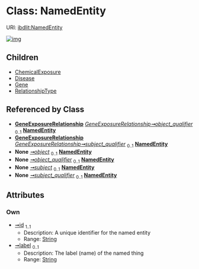 
# Class: NamedEntity




URI: [ibdlit:NamedEntity](http://w3id.org/ontogpt/ibd_literature/NamedEntity)


[![img](https://yuml.me/diagram/nofunky;dir:TB/class/[RelationshipType],[GeneExposureRelationship]-%20object_qualifier%200..1>[NamedEntity&#124;id:string;label:string%20%3F],[GeneExposureRelationship]-%20subject_qualifier%200..1>[NamedEntity],[Triple]-%20object%200..1>[NamedEntity],[Triple]-%20object_qualifier%200..1>[NamedEntity],[Triple]-%20subject%200..1>[NamedEntity],[Triple]-%20subject_qualifier%200..1>[NamedEntity],[NamedEntity]^-[RelationshipType],[NamedEntity]^-[Gene],[NamedEntity]^-[Disease],[NamedEntity]^-[ChemicalExposure],[Triple],[GeneExposureRelationship],[Gene],[Disease],[ChemicalExposure])](https://yuml.me/diagram/nofunky;dir:TB/class/[RelationshipType],[GeneExposureRelationship]-%20object_qualifier%200..1>[NamedEntity&#124;id:string;label:string%20%3F],[GeneExposureRelationship]-%20subject_qualifier%200..1>[NamedEntity],[Triple]-%20object%200..1>[NamedEntity],[Triple]-%20object_qualifier%200..1>[NamedEntity],[Triple]-%20subject%200..1>[NamedEntity],[Triple]-%20subject_qualifier%200..1>[NamedEntity],[NamedEntity]^-[RelationshipType],[NamedEntity]^-[Gene],[NamedEntity]^-[Disease],[NamedEntity]^-[ChemicalExposure],[Triple],[GeneExposureRelationship],[Gene],[Disease],[ChemicalExposure])

## Children

 * [ChemicalExposure](ChemicalExposure.md)
 * [Disease](Disease.md)
 * [Gene](Gene.md)
 * [RelationshipType](RelationshipType.md)

## Referenced by Class

 *  **[GeneExposureRelationship](GeneExposureRelationship.md)** *[GeneExposureRelationship➞object_qualifier](GeneExposureRelationship_object_qualifier.md)*  <sub>0..1</sub>  **[NamedEntity](NamedEntity.md)**
 *  **[GeneExposureRelationship](GeneExposureRelationship.md)** *[GeneExposureRelationship➞subject_qualifier](GeneExposureRelationship_subject_qualifier.md)*  <sub>0..1</sub>  **[NamedEntity](NamedEntity.md)**
 *  **None** *[➞object](triple__object.md)*  <sub>0..1</sub>  **[NamedEntity](NamedEntity.md)**
 *  **None** *[➞object_qualifier](triple__object_qualifier.md)*  <sub>0..1</sub>  **[NamedEntity](NamedEntity.md)**
 *  **None** *[➞subject](triple__subject.md)*  <sub>0..1</sub>  **[NamedEntity](NamedEntity.md)**
 *  **None** *[➞subject_qualifier](triple__subject_qualifier.md)*  <sub>0..1</sub>  **[NamedEntity](NamedEntity.md)**

## Attributes


### Own

 * [➞id](namedEntity__id.md)  <sub>1..1</sub>
     * Description: A unique identifier for the named entity
     * Range: [String](types/String.md)
 * [➞label](namedEntity__label.md)  <sub>0..1</sub>
     * Description: The label (name) of the named thing
     * Range: [String](types/String.md)
